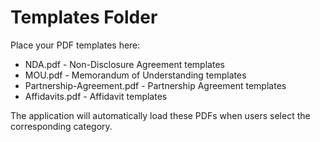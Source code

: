 # Templates Folder

Place your PDF templates here:

- NDA.pdf - Non-Disclosure Agreement templates
- MOU.pdf - Memorandum of Understanding templates  
- Partnership-Agreement.pdf - Partnership Agreement templates
- Affidavits.pdf - Affidavit templates

The application will automatically load these PDFs when users select the corresponding category.
